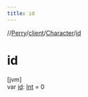 ```yaml
---
title: id
---
```

//[Perry](../../../index.html)/[client](../index.html)/[Character](index.html)/[id](id.html)



# id



[jvm]\
var [id](id.html): [Int](https://kotlinlang.org/api/latest/jvm/stdlib/kotlin/-int/index.html) = 0




